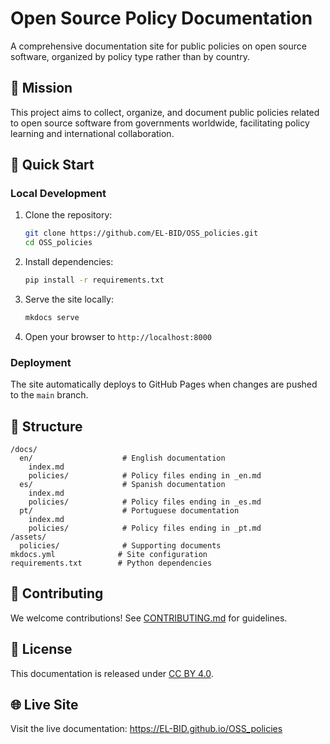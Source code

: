 # Open Source Policy Documentation

A comprehensive documentation site for public policies on open source software, organized by policy type rather than by country.

## 🎯 Mission

This project aims to collect, organize, and document public policies related to open source software from governments worldwide, facilitating policy learning and international collaboration.

## 🚀 Quick Start

### Local Development

1. Clone the repository:
   ```bash
   git clone https://github.com/EL-BID/OSS_policies.git
   cd OSS_policies
   ```

2. Install dependencies:
   ```bash
   pip install -r requirements.txt
   ```

3. Serve the site locally:
   ```bash
   mkdocs serve
   ```

4. Open your browser to `http://localhost:8000`

### Deployment

The site automatically deploys to GitHub Pages when changes are pushed to the `main` branch.

## 📁 Structure

```
/docs/
  en/                    # English documentation
    index.md
    policies/            # Policy files ending in _en.md
  es/                    # Spanish documentation  
    index.md
    policies/            # Policy files ending in _es.md
  pt/                    # Portuguese documentation
    index.md
    policies/            # Policy files ending in _pt.md
/assets/
  policies/              # Supporting documents
mkdocs.yml              # Site configuration
requirements.txt        # Python dependencies
```

## 🤝 Contributing

We welcome contributions! See [CONTRIBUTING.md](CONTRIBUTING.md) for guidelines.

## 📄 License

This documentation is released under [CC BY 4.0](https://creativecommons.org/licenses/by/4.0/).

## 🌐 Live Site

Visit the live documentation: https://EL-BID.github.io/OSS_policies
